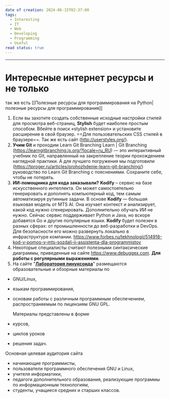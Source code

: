 ```yaml
---
date of creation: 2024-06-15T02:37:00
tags:
  - Interesting
  - IT
  - Web
  - Developing
  - Programming
  - Useful
read status: true
---
```

---
# Интересные интернет ресурсы и не только


так же есть [[Полезные ресурсы для программирования на Python|полезные ресурсы для программирования]]

1. Если вы захотите создать собственные исходные настройки стилей для просмотра веб-страниц, **Stylish** будет наиболее простым способом. Вбейте в поиск «stylish extension» и установите расширение в свой браузер. ==Для пользовательских CSS стилей в браузере==. Так же есть сайт (http://userstyles.org/).
2. **Учим Git** и проходим Learn Git Branching Learn | Git Branching (https://learngitbranching.js.org/?locale=ru_RU) — это интерактивный учебник по Git, направленный на закрепление теории прохождением наглядной практики. А для лучшего погружения мы подготовили (https://tproger.ru/articles/prohozhdenie-learn-git-branching/) руководство по Learn Git Branching с пояснениями. Сохраните себе, чтобы не потерять.
3. **ИИ-помощника для кода заказывали?** **Kodify** – сервис на базе искусственного интеллекта. Он может самостоятельно генерировать и дополнять компьютерный код, тем самым автоматизируя рутинные задачи. В основе **Kodify** — большая языковая модель от MTS AI. Она изучает контекст и анализирует, какой код нужно сгенерировать. Дополнительно обучать ИИ не нужно. Сейчас сервис поддерживает Python и Java, но вскоре добавятся Go и другие популярные языки. **Kodify** будет полезен в разных сферах: от промышленности до веб-разработки и DevOps. Для безопасности его можно развернуть локально в инфраструктуре компании. https://www.forbes.ru/tekhnologii/514918-kod-v-pomos-v-mts-sozdali-ii-assistenta-dla-programmistov
4. Некоторые специалисты считают полезными синтаксические диаграммы, приведенные на сайте https://www.debuggex.com. **Для работы с регулярными выражениями**.
5. На сайте "**[Лаборатория линуксоида](https://younglinux.info/)**" размещаются образовательные и обзорные материалы по
 - GNU/Linux,
 - языкам программирования,
 - основам работы с различным программным обеспечением, распространяемым по лицензиям GNU GPL.
 
   Материалы представлены в форме

 - курсов,
 - циклов уроков
 - решения задач.

  Основная целевая аудитория сайта

 - начинающие программисты,
 - пользователи программного обеспечения GNU и Linux,
 - учителя информатики,
 - педагоги дополнительного образования, реализующие программы по информационным технологиям,
 - студенты, учащиеся средних и старших классов.
